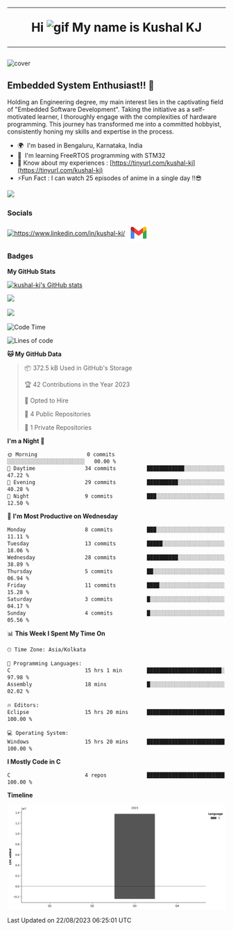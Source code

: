 <h1 align=center><hr>Hi <img src="https://user-images.githubusercontent.com/18350557/176309783-0785949b-9127-417c-8b55-ab5a4333674e.gif" alt="gif" height="32" width="32"> My name is Kushal KJ<hr></h1>

![cover](https://graph.org/file/53c59396be94840a1cc66.jpg)

Embedded System Enthusiast!! 🤖
----------------------------

Holding an Engineering degree, my main interest lies in the captivating field of "Embedded Software Development". Taking the initiative as a self-motivated learner, I thoroughly engage with the complexities of hardware programming. This journey has transformed me into a committed hobbyist, consistently honing my skills and expertise in the process.

* 🌍  I'm based in Bengaluru, Karnataka, India
* 🧠  I'm learning FreeRTOS programming with STM32
* 📄 Know about my experiences : [https://tinyurl.com/kushal-kj](https://tinyurl.com/kushal-kj)
* ⚡Fun Fact : I can watch 25 episodes of anime in a single day !!😎

<a href="https://www.github.com/kushal-kj" target="_blank" rel="noreferrer"><img
src="https://img.shields.io/github/followers/kushal-kj?logo=github&style=for-the-badge&color=0891b2&labelColor=1c1917" /></a>

### Socials
<p align="left">
<a href="https://linkedin.com/in/https://www.linkedin.com/in/kushal-kj/" target="blank"><img align="center" src="https://raw.githubusercontent.com/rahuldkjain/github-profile-readme-generator/master/src/images/icons/Social/linked-in-alt.svg" alt="https://www.linkedin.com/in/kushal-kj/" height="30" width="40" /></a>
&nbsp;
<a href="mailto:kushal.kuramkote@gmail.com" target="blank"><img align="center" src="https://raw.githubusercontent.com/github/explore/8f19e4dbbf13418dc1b1d58bb265953553c15a46/topics/gmail/gmail.png" alt="https://www.linkedin.com/in/kushal-kj/" height="40" width="40" /></a>
</p>


### Badges

<b>My GitHub Stats</b>

<a href="http://www.github.com/kushal-kj"><img src="https://github-readme-stats.vercel.app/api?username=kushal-kj&show_icons=true&hide=&count_private=true&title_color=0891b2&text_color=ffffff&icon_color=0891b2&bg_color=1c1917&hide_border=true&show_icons=true" alt="kushal-kj's GitHub stats" /></a>

<a href="http://www.github.com/kushal-kj"><img src="https://github-readme-streak-stats.herokuapp.com/?user=kushal-kj&stroke=ffffff&background=1c1917&ring=0891b2&fire=0891b2&currStreakNum=ffffff&currStreakLabel=0891b2&sideNums=ffffff&sideLabels=ffffff&dates=ffffff&hide_border=true" /></a>

![](https://komarev.com/ghpvc/?username=kushal-kj)

<!--START_SECTION:waka-->
![Code Time](http://img.shields.io/badge/Code%20Time-15%20hrs%2038%20mins-blue)

![Lines of code](https://img.shields.io/badge/From%20Hello%20World%20I%27ve%20Written-13.7%20million%20lines%20of%20code-blue)

**🐱 My GitHub Data** 

> 📦 372.5 kB Used in GitHub's Storage 
 > 
> 🏆 42 Contributions in the Year 2023
 > 
> 💼 Opted to Hire
 > 
> 📜 4 Public Repositories 
 > 
> 🔑 1 Private Repositories 
 > 
**I'm a Night 🦉** 

```text
🌞 Morning                0 commits           ░░░░░░░░░░░░░░░░░░░░░░░░░   00.00 % 
🌆 Daytime                34 commits          ████████████░░░░░░░░░░░░░   47.22 % 
🌃 Evening                29 commits          ██████████░░░░░░░░░░░░░░░   40.28 % 
🌙 Night                  9 commits           ███░░░░░░░░░░░░░░░░░░░░░░   12.50 % 
```
📅 **I'm Most Productive on Wednesday** 

```text
Monday                   8 commits           ███░░░░░░░░░░░░░░░░░░░░░░   11.11 % 
Tuesday                  13 commits          █████░░░░░░░░░░░░░░░░░░░░   18.06 % 
Wednesday                28 commits          ██████████░░░░░░░░░░░░░░░   38.89 % 
Thursday                 5 commits           ██░░░░░░░░░░░░░░░░░░░░░░░   06.94 % 
Friday                   11 commits          ████░░░░░░░░░░░░░░░░░░░░░   15.28 % 
Saturday                 3 commits           █░░░░░░░░░░░░░░░░░░░░░░░░   04.17 % 
Sunday                   4 commits           █░░░░░░░░░░░░░░░░░░░░░░░░   05.56 % 
```


📊 **This Week I Spent My Time On** 

```text
🕑︎ Time Zone: Asia/Kolkata

💬 Programming Languages: 
C                        15 hrs 1 min        ████████████████████████░   97.98 % 
Assembly                 18 mins             █░░░░░░░░░░░░░░░░░░░░░░░░   02.02 % 

🔥 Editors: 
Eclipse                  15 hrs 20 mins      █████████████████████████   100.00 % 

💻 Operating System: 
Windows                  15 hrs 20 mins      █████████████████████████   100.00 % 
```

**I Mostly Code in C** 

```text
C                        4 repos             █████████████████████████   100.00 % 
```



**Timeline**

![Lines of Code chart](https://raw.githubusercontent.com/kushal-kj/kushal-kj/main/assets/bar_graph.png)


 Last Updated on 22/08/2023 06:25:01 UTC
<!--END_SECTION:waka-->
